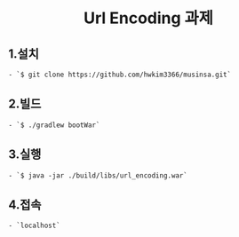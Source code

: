 <div align="center">
<h1>Url Encoding 과제 </h1>
</div>

## 1.설치

    - `$ git clone https://github.com/hwkim3366/musinsa.git`


## 2.빌드

    - `$ ./gradlew bootWar`


## 3.실행

    - `$ java -jar ./build/libs/url_encoding.war`

    
## 4.접속

    - `localhost`
